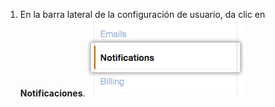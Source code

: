 1. En la barra lateral de la configuración de usuario, da clic en **Notificaciones**. ![Centro de notificaciones](/assets/images/help/settings/settings-sidebar-notifications.png)
